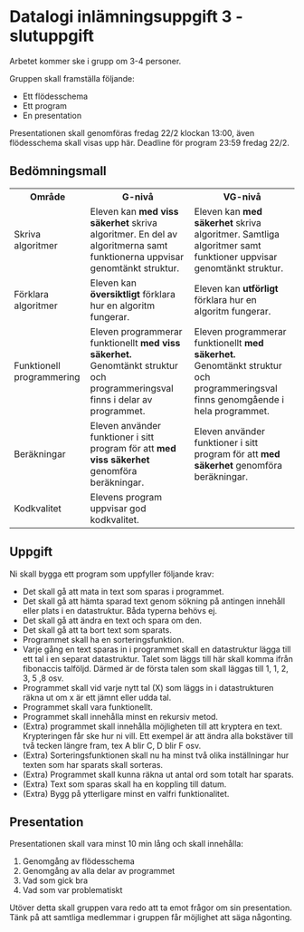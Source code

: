 <h1>Datalogi inlämningsuppgift 3 - slutuppgift</h1>
<article>
	<p>Arbetet kommer ske i grupp om 3-4 personer.</p>
	<p>Gruppen skall framställa följande:</p>
	<ul>
		<li>Ett flödesschema</li>
		<li>Ett program </li>
		<li>En presentation</li>
	</ul>
	<p>Presentationen skall genomföras fredag 22/2 klockan 13:00, även flödesschema skall visas upp här. Deadline för program 23:59 fredag 22/2.</p>
</article>

<article>
	<h2>Bedömningsmall</h2>
	<table>
	<tr>
		<th>Område</th>
		<th>G-nivå</th>
		<th>VG-nivå</th>
	</tr>
	<tr>
		<td>Skriva algoritmer</td>
		<td>Eleven kan <strong>med viss säkerhet</strong> skriva algoritmer. En del av algoritmerna samt funktionerna uppvisar genomtänkt struktur.</td>
		<td>Eleven kan <strong>med säkerhet</strong> skriva algoritmer. Samtliga algoritmer samt funktioner uppvisar genomtänkt struktur.</td>
	</tr>
	<tr>
		<td>Förklara algoritmer</td>
		<td>Eleven kan <strong>översiktligt</strong> förklara hur en algoritm fungerar.</td>
		<td>Eleven kan <strong>utförligt</strong> förklara hur en algoritm fungerar.</td>
	</tr>
	<tr>
		<td>Funktionell programmering</td>
		<td>Eleven programmerar funktionellt <strong>med viss säkerhet.</strong> Genomtänkt struktur och programmeringsval finns i delar av programmet.</td>
		<td>Eleven programmerar funktionellt <strong>med säkerhet.</strong> Genomtänkt struktur och programmeringsval finns genomgående i hela programmet.</td>
	</tr>
	<tr>
		<td>Beräkningar</td>
		<td>Eleven använder funktioner i sitt program för att <strong>med viss säkerhet</strong> genomföra beräkningar.</td>
		<td>Eleven använder funktioner i sitt program för att <strong>med säkerhet</strong> genomföra beräkningar.</td>
	</tr>
	<tr>
		<td>Kodkvalitet</td>
		<td>Elevens program uppvisar god kodkvalitet.</td>
		<td></td>
	</tr>
</table>
</article>

<article>
	<h2>Uppgift</h2>
	<p>Ni skall bygga ett program som uppfyller följande krav:</p>
	<ul>
		<li>Det skall gå att mata in text som sparas i programmet.</li>
		<li>Det skall gå att hämta sparad text genom sökning på antingen innehåll eller plats i en datastruktur. Båda typerna behövs ej.</li>
		<li>Det skall gå att ändra en text och spara om den.</li>
		<li>Det skall gå att ta bort text som sparats.</li>
		<li>Programmet skall ha en sorteringsfunktion. </li>
		<li>Varje gång en text sparas in i programmet skall en datastruktur lägga till ett tal i en separat datastruktur. Talet som läggs till här skall komma ifrån fibonaccis talföljd. Därmed är de första talen som skall läggas till 1, 1, 2, 3, 5 ,8 osv.</li>
		<li>Programmet skall vid varje nytt tal (X) som läggs in i datastrukturen räkna ut om x är ett jämnt eller udda tal.</li>
		<li>Programmet skall vara funktionellt.</li>
		<li>Programmet skall innehålla minst en rekursiv metod.</li>
		<li>(Extra) programmet skall innehålla möjligheten till att kryptera en text. Krypteringen får ske hur ni vill. Ett exempel är att ändra alla bokstäver till två tecken längre fram, tex A blir C, D blir F osv.</li>
		<li>(Extra) Sorteringsfunktionen skall nu ha minst två olika inställningar hur texten som har sparats skall sorteras.</li>
		<li>(Extra) Programmet skall kunna räkna ut antal ord som totalt har sparats.</li>
		<li>(Extra) Text som sparas skall ha en koppling till datum.</li>
		<li>(Extra) Bygg på ytterligare minst en valfri funktionalitet.</li>
	</ul>
</article>

<article>
	<h2>Presentation</h2>
	<p>Presentationen skall vara minst 10 min lång och skall innehålla:</p>
	<ol>
		<li>Genomgång av flödesschema</li>
		<li>Genomgång av alla delar av programmet</li>
		<li>Vad som gick bra</li>
		<li>Vad som var problematiskt</li>
	</ol>
	<p>Utöver detta skall gruppen vara redo att ta emot frågor om sin presentation. Tänk på att samtliga medlemmar i gruppen får möjlighet att säga någonting.</p>
</article>